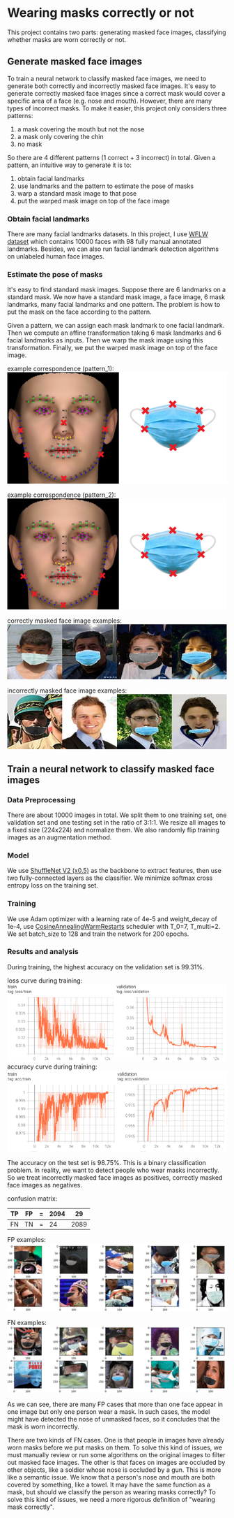 # Wearing masks correctly or not
This project contains two parts: generating masked face images, classifying whether masks are worn correctly or not.

## Generate masked face images
To train a neural network to classify masked face images, we need to generate both correctly and incorrectly masked face images. 
It's easy to generate correctly masked face images since a correct mask would cover a specific area of a face (e.g. nose and mouth).
However, there are many types of incorrect masks. 
To make it easier, this project only considers three patterns: 
1. a mask covering the mouth but not the nose
2. a mask only covering the chin
3. no mask

So there are 4 different patterns (1 correct + 3 incorrect) in total. 
Given a pattern, an intuitive way to generate it is to:
1. obtain facial landmarks
2. use landmarks and the pattern to estimate the pose of masks
3. warp a standard mask image to that pose
4. put the warped mask image on top of the face image

### Obtain facial landmarks
There are many facial landmarks datasets. 
In this project, I use [WFLW dataset](https://wywu.github.io/projects/LAB/WFLW.html) which contains 10000 faces with 98 fully manual annotated landmarks. 
Besides, we can also run facial landmark detection algorithms on unlabeled human face images.

### Estimate the pose of masks
It's easy to find standard mask images. 
Suppose there are 6 landmarks on a standard mask.
We now have a standard mask image, a face image, 6 mask landmarks, many facial landmarks and one pattern.
The problem is how to put the mask on the face according to the pattern.

Given a pattern, we can assign each mask landmark to one facial landmark.
Then we compute an affine transformation taking 6 mask landmarks and 6 facial landmarks as inputs.
Then we warp the mask image using this transformation. 
Finally, we put the warped mask image on top of the face image.

example correspondence (pattern_1):
![pattern_1](images/right.png)

example correspondence (pattern_2):
![pattern_2](images/wrong.png)

correctly masked face image examples:
![](images/right_examples.jpg)

incorrectly masked face image examples:
![](images/wrong_examples.jpg)


## Train a neural network to classify masked face images
### Data Preprocessing
There are about 10000 images in total. 
We split them to one training set, one validation set and one testing set in the ratio of 3:1:1.
We resize all images to a fixed size (224x224) and normalize them. 
We also randomly flip training images as an augmentation method.
### Model
We use [ShuffleNet V2 (x0.5)](https://arxiv.org/pdf/1807.11164.pdf) as the backbone to extract features, then use two fully-connected layers as the classifier. 
We minimize softmax cross entropy loss on the training set.
### Training
We use Adam optimizer with a learning rate of 4e-5 and weight_decay of 1e-4, use [CosineAnnealingWarmRestarts](https://arxiv.org/pdf/1608.03983.pdf) scheduler with T_0=7, T_multi=2.
We set batch_size to 128 and train the network for 200 epochs. 
### Results and analysis
During training, the highest accuracy on the validation set is 99.31%.

loss curve during training:
![](images/loss_curve.PNG)
accuracy curve during training:
![](images/accuracy_curve.PNG)

The accuracy on the test set is 98.75%.
This is a binary classification problem. 
In reality, we want to detect people who wear masks incorrectly.
So we treat incorrectly masked face images as positives, correctly masked face images as negatives.

confusion matrix:

| TP | FP | = | 2094 | 29   |
|----|----|---|------|------|
| FN | TN | = | 24   | 2089 |

FP examples:
![](images/FP.PNG)

FN examples:
![](images/FN.PNG)

As we can see, there are many FP cases that more than one face appear in one image but only one person wear a mask.
In such cases, the model might have detected the nose of unmasked faces, so it concludes that the mask is worn incorrectly.

There are two kinds of FN cases. One is that people in images have already worn masks before we put masks on them. 
To solve this kind of issues, we must manually review or run some algorithms on the original images to filter out masked face images.
The other is that faces on images are occluded by other objects, like a soldier whose nose is occluded by a gun.
This is more like a semantic issue. We know that a person's nose and mouth are both covered by something, like a 
towel. It may have the same function as a mask, but should we classify the person as wearing masks correctly? 
To solve this kind of issues, we need a more rigorous definition of "wearing mask correctly".


